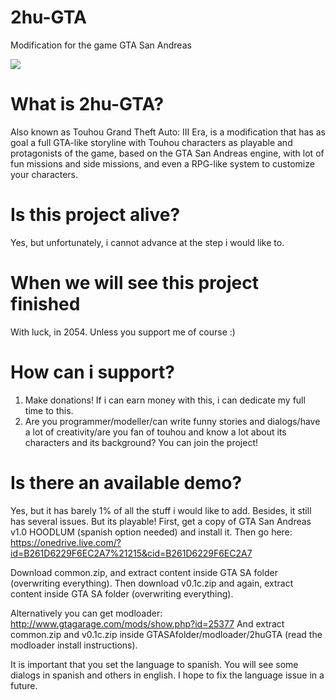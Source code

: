 # 2hu-GTA
Modification for the game GTA San Andreas

![](https://i.imgur.com/y2ewllZ.png)

# What is 2hu-GTA?

Also known as Touhou Grand Theft Auto: III Era, is a modification that has as goal a full GTA-like storyline with Touhou characters as playable and protagonists of the game, based on the GTA San Andreas engine, with lot of fun missions and side missions, and even a RPG-like system to customize your characters.

# Is this project alive?

Yes, but unfortunately, i cannot advance at the step i would like to.

# When we will see this project finished

With luck, in 2054. Unless you support me of course :)

# How can i support?

1. Make donations! If i can earn money with this, i can dedicate my full time to this.
2. Are you programmer/modeller/can write funny stories and dialogs/have a lot of creativity/are you fan of touhou and know a lot about its characters and its background? You can join the project!

# Is there an available demo?

Yes, but it has barely 1% of all the stuff i would like to add. Besides, it still has several issues. But its playable!
First, get a copy of GTA San Andreas v1.0 HOODLUM (spanish option needed) and install it. Then go here:
https://onedrive.live.com/?id=B261D6229F6EC2A7%21215&cid=B261D6229F6EC2A7

Download common.zip, and extract content inside GTA SA folder (overwriting everything). Then download v0.1c.zip and again, extract content inside GTA SA folder (overwriting everything).

Alternatively you can get modloader:
http://www.gtagarage.com/mods/show.php?id=25377
And extract common.zip and v0.1c.zip inside GTASAfolder/modloader/2huGTA (read the modloader install instructions).

It is important that you set the language to spanish. You will see some dialogs in spanish and others in english. I hope to fix the language issue in a future.
